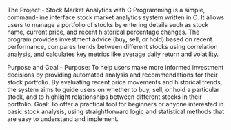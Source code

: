 The Project:- Stock Market Analytics with C Programming is a simple, command-line interface stock market analytics system written in C. It allows users to manage a portfolio of stocks by entering details such as stock name, current price, and recent historical percentage changes. The program provides investment advice (buy, sell, or hold) based on recent performance, compares trends between different stocks using correlation analysis, and calculates key metrics like average daily return and volatility.

Purpose and Goal:- Purpose: To help users make more informed investment decisions by providing automated analysis and recommendations for their stock portfolio. By evaluating recent price movements and historical trends, the system aims to guide users on whether to buy, sell, or hold a particular stock, and to highlight relationships between different stocks in their portfolio. Goal: To offer a practical tool for beginners or anyone interested in basic stock analysis, using straightforward logic and statistical methods that are easy to understand and implement.
